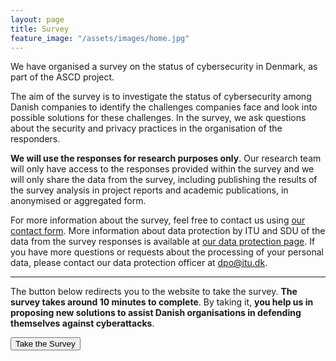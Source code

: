 ```yaml
---
layout: page
title: Survey
feature_image: "/assets/images/home.jpg"
---
```


We have organised a survey on the status of cybersecurity in Denmark, as part of the ASCD project.

The aim of the survey is to investigate the status of cybersecurity among Danish companies to identify the challenges companies face and look into possible solutions for these challenges. 
In the survey, we ask questions about the security and privacy practices in the organisation of the responders. 

<strong>We will use the responses for research purposes only</strong>. 
Our research team will only have access to the responses provided within the survey and we will only share the data from the survey, including publishing the results of the survey analysis in project reports and academic publications, in anonymised or aggregated form.

For more information about the survey, feel free to contact us using [our contact form](/contact). More information about data protection by ITU and SDU of the data from the survey responses is available at [our data protection page](/data-protection). If you have more questions or requests about the processing of your personal data, please contact our data protection officer at dpo@itu.dk.

---

The button below redirects you to the website to take the survey.
**The survey takes around 10 minutes to complete**. By taking it, <strong>you help us in proposing new solutions to assist Danish organisations in defending themselves against cyberattacks</strong>.

<div markdown="0" class="text-center">
<a href="http://www.survey-xact.dk/LinkCollector?key=62ASS945LJ9P">
<button type="button" class="btn btn-primary btn-lg">Take the Survey</button>
</a>